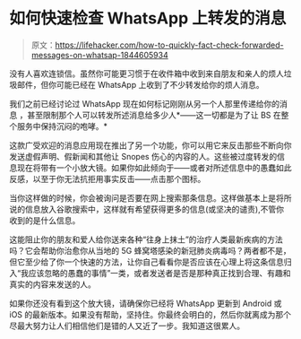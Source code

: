 # 如何快速检查 WhatsApp 上转发的消息

> 原文：<https://lifehacker.com/how-to-quickly-fact-check-forwarded-messages-on-whatsap-1844605934>

没有人喜欢连锁信。虽然你可能更习惯于在收件箱中收到来自朋友和亲人的烦人垃圾邮件，但你可能已经在 WhatsApp 上收到了不少转发给你的烦人消息。



我们之前已经讨论过 WhatsApp 现在如何标记刚刚从另一个人那里传递给你的消息 ，甚至限制那个人可以转发所述消息给多少人*——这一切都是为了让 BS 在整个服务中保持沉闷的咆哮。*

这款广受欢迎的消息应用现在推出了另一个功能，你可以用它来反击那些不断向你发送虚假声明、假新闻和其他让 Snopes 伤心的内容的人。这些被过度转发的信息现在将带有一个小放大镜。如果你如此倾向于——或者对所述信息中的愚蠢如此反感，以至于你无法抗拒用事实反击——点击那个图标。

当你这样做的时候，你会被询问是否要在网上搜索那条信息。这样做基本上是将所说的信息放入谷歌搜索中，这样就有希望获得更多的信息(或坚决的谴责),不管你收到的是什么信息。

这能阻止你的朋友和爱人给你送来各种“往身上抹土”的治疗人类最新疾病的方法吗？它会帮助你治愈你从当地的 5G 蜂窝塔感染的新冠肺炎病毒吗？两者都不是，但它至少给了你一个快速的方法，让你自己看看你是否应该在心理上将这条信息归入“我应该忽略的愚蠢的事情”一类，或者发送者是否是那种真正找到合理、有趣和真实的内容来发送的人。

如果你还没有看到这个放大镜，请确保你已经将 WhatsApp 更新到 Android 或 iOS 的最新版本。如果没有帮助，坚持住。你最终会明白的，然后你就离成为那个尽最大努力让人们相信他们是错的人又近了一步。我知道这很累人。